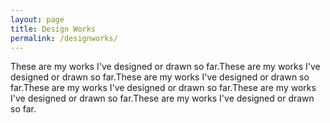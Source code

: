 ```yaml
---
layout: page
title: Design Works
permalink: /designworks/
---
```


These are my works I've designed or drawn so far.These are my works I've designed or drawn so far.These are my works I've designed or drawn so far.These are my works I've designed or drawn so far.These are my works I've designed or drawn so far.These are my works I've designed or drawn so far.

<script src="https://apps.elfsight.com/p/platform.js" defer></script>
<div class="elfsight-app-68cd3327-8a9b-4110-978e-7714757dde1c"></div>
